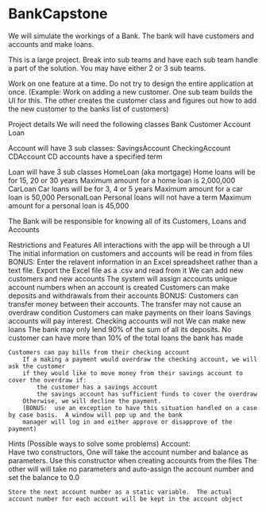 # BankCapstone

We will simulate the workings of a Bank.  The bank will have customers and accounts and make loans.

This is a large project.  Break into sub teams and have each sub team handle a part of the solution.  You may have either 2 or 3 sub teams.

Work on one feature at a time.  Do not try to design the entire application at once.
(Example:  Work on adding a new customer.  One sub team builds the UI for this.  The other creates the customer class 
and figures out how to add the new customer to the banks list of customers)


Project details
We will need the following classes
	Bank
	Customer
	Account
	Loan

Account will have 3 sub classes:
	SavingsAccount
	CheckingAccount
	CDAccount
		CD accounts have a specified term

Loan will have 3 sub classes
	HomeLoan (aka mortgage)
		Home loans will be for 15, 20 or 30 years
		Maximum amount for a home loan is 2,000,000
	CarLoan
		Car loans will be for 3, 4 or 5 years
		Maximum amount for a car loan is 50,000
	PersonalLoan
		Personal loans will not have a term
		Maximum amount for a personal loan is 45,000

The Bank will be responsible for knowing all of its Customers, Loans and Accounts


Restrictions and Features
	All interactions with the app will be through a UI
	The initial information on customers and accounts will be read in from files
		BONUS:  Enter the relavent information in an Excel spreadsheet rather than a text file.  Export the Excel file as a .csv and read from it
	We can add new customers and new accounts
	The system will assign accounts unique account numbers when an account is created
	Customers can make deposits and withdrawals from their accounts
	BONUS:  Customers can transfer money between their accounts.  The transfer may not cause an overdraw condition
	Customers can make payments on their loans
	Savings accounts will pay interest.  Checking accounts will not
	We can make new loans
		The bank may only lend 90% of the sum of all its deposits.
		No customer can have more than 10% of the total loans the bank has made
	
	Customers can pay bills from their checking account
		If a making a payment would overdraw the checking account, we will ask the customer
		if they would like to move money from their savings account to cover the overdraw if:
			the customer has a savings account
			the savings account has sufficient funds to cover the overdraw
		Otherwise, we will decline the payment.  
		(BONUS:  use an exception to have this situation handled on a case by case basis.  A window will pop up and the bank 
		manager will log in and either approve or disapprove of the payment)

Hints (Possible ways to solve some problems)
Account:  
	Have two constructors,  One will take the account number and balance as parameters.  Use this constructor when creating accounts from the files
	The other will will take no parameters and auto-assign the account number and set the balance to 0.0

	Store the next account number as a static variable.  The actual account number for each account will be kept in the account object

